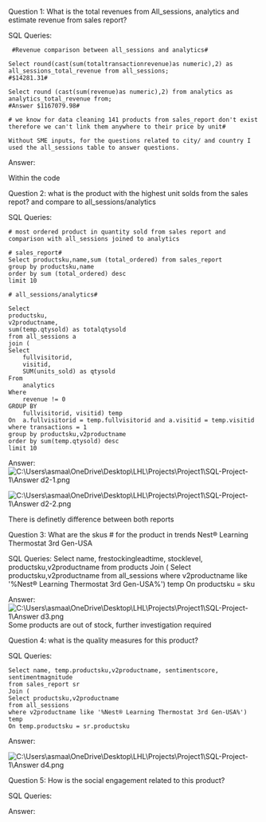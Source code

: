 Question 1: What is the total revenues from All_sessions,
analytics and estimate revenue from sales report?

SQL Queries:
```
 #Revenue comparison between all_sessions and analytics#

Select round(cast(sum(totaltransactionrevenue)as numeric),2) as all_sessions_total_revenue from all_sessions; 
#$14281.31#

Select round (cast(sum(revenue)as numeric),2) from analytics as analytics_total_revenue from;
#Answer $1167079.98#

# we know for data cleaning 141 products from sales_report don't exist therefore we can't link them anywhere to their price by unit#

Without SME inputs, for the questions related to city/ and country I used the all_sessions table to answer questions.

```


Answer: 

Within the code

Question 2: what is the product with the highest unit solds from the sales repot? and compare to all_sessions/analytics

SQL Queries:

```
# most ordered product in quantity sold from sales report and comparison with all_sessions joined to analytics

# sales_report#
Select productsku,name,sum (total_ordered) from sales_report
group by productsku,name
order by sum (total_ordered) desc
limit 10

# all_sessions/analytics#

Select 
productsku,
v2productname,							
sum(temp.qtysold) as totalqtysold
from all_sessions a
join (
Select 
    fullvisitorid, 
    visitid, 
    SUM(units_sold) as qtysold
From 
    analytics
Where 
    revenue != 0
GROUP BY 
    fullvisitorid, visitid) temp
On  a.fullvisitorid = temp.fullvisitorid and a.visitid = temp.visitid
where transactions = 1
group by productsku,v2productname
order by sum(temp.qtysold) desc
limit 10
```
Answer:
![C:\Users\asmaa\OneDrive\Desktop\LHL\Projects\Project1\SQL-Project-1\Answer d2-1.png](Answer%20d2-1.png)


![C:\Users\asmaa\OneDrive\Desktop\LHL\Projects\Project1\SQL-Project-1\Answer d2-2.png](Answer%20d2-2.png)

There is definetly difference between both reports

Question 3: What are the skus # for the product in trends Nest® Learning Thermostat 3rd Gen-USA

SQL Queries:
Select name, frestockingleadtime, stocklevel, productsku,v2productname
from products
Join (
Select productsku,v2productname
from all_sessions
where v2productname like '%Nest® Learning Thermostat 3rd Gen-USA%') temp
On productsku = sku



Answer:
![C:\Users\asmaa\OneDrive\Desktop\LHL\Projects\Project1\SQL-Project-1\Answer d3.png](Answer%20d3.png)
Some products are out of stock, further investigation required

Question 4: what is the quality measures for this product?

SQL Queries:
```
Select name, temp.productsku,v2productname, sentimentscore, sentimentmagnitude
from sales_report sr
Join (
Select productsku,v2productname
from all_sessions 
where v2productname like '%Nest® Learning Thermostat 3rd Gen-USA%') temp
On temp.productsku = sr.productsku
```
Answer:

![C:\Users\asmaa\OneDrive\Desktop\LHL\Projects\Project1\SQL-Project-1\Answer d4.png](Answer%20d4.png)



Question 5: How is the social engagement related to this product?

SQL Queries:

Answer:
